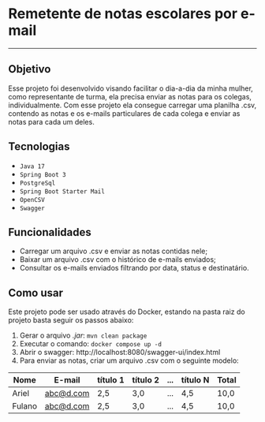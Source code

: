 # Remetente de notas escolares por e-mail

---
## Objetivo
Esse projeto foi desenvolvido visando facilitar o dia-a-dia da minha mulher, como representante de turma, ela precisa 
enviar as notas para os colegas, individualmente.
Com esse projeto ela consegue carregar uma planilha .csv, contendo as notas e os e-mails particulares de cada colega
e enviar as notas para cada um deles.

## Tecnologias

- ``Java 17``
- ``Spring Boot 3``
- ``PostgreSql``
- ``Spring Boot Starter Mail``
- ``OpenCSV``
- ``Swagger``

## Funcionalidades

- Carregar um arquivo .csv e enviar as notas contidas nele;
- Baixar um arquivo .csv com o histórico de e-mails enviados;
- Consultar os e-mails enviados filtrando por data, status e destinatário.

## Como usar

Este projeto pode ser usado através do Docker, estando na pasta raiz do projeto basta seguir os passos abaixo:

1) Gerar o arquivo *.jar*: `mvn clean package`
2) Executar o comando: `docker compose up -d`
3) Abrir o swagger: http://localhost:8080/swagger-ui/index.html
4) Para enviar as notas, criar um arquivo .csv com o seguinte modelo:

| Nome   | E-mail    | título 1 | título 2 | ... | título N | Total |
|--------|-----------|----------|----------|-----|----------|-------|
| Ariel  | abc@d.com | 2,5      | 3,0      | ... | 4,5      | 10,0  |
| Fulano | abc@d.com | 2,5      | 3,0      | ... | 4,5      | 10,0  |